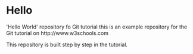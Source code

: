 <h1>Hello</h1>
'Hello World' repository fo Git tutorial
this is an example repository for the Git tutorial on
http://www.w3schools.com

This repository is built step by step in the tutorial.
